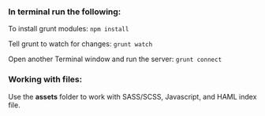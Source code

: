 ### In terminal run the following:

To install grunt modules:
```npm install```

Tell grunt to watch for changes:
```grunt watch```

Open another Terminal window and run the server:
```grunt connect```

### Working with files:

Use the __assets__ folder to work with SASS/SCSS, Javascript, and HAML index file.
